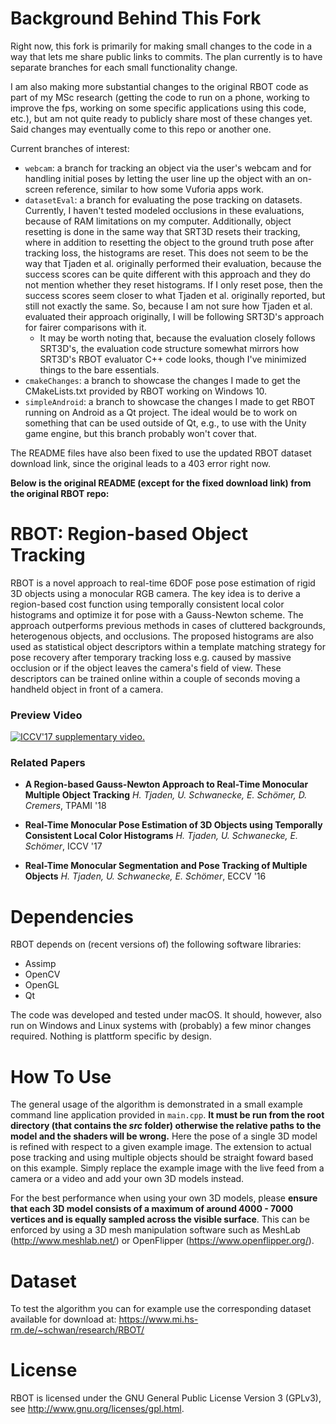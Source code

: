 # Background Behind This Fork
Right now, this fork is primarily for making small changes to the code in a way that lets me share public links to commits. The plan currently is to have separate branches for each small functionality change.

I am also making more substantial changes to the original RBOT code as part of my MSc research (getting the code to run on a phone, working to improve the fps, working on some specific applications using this code, etc.), but am not quite ready to publicly share most of these changes yet. Said changes may eventually come to this repo or another one.

Current branches of interest:

 * `webcam`: a branch for tracking an object via the user's webcam and for handling initial poses by letting the user line up the object with an on-screen reference, similar to how some Vuforia apps work.
 * `datasetEval`: a branch for evaluating the pose tracking on datasets. Currently, I haven't tested modeled occlusions in these evaluations, because of RAM limitations on my computer. Additionally, object resetting is done in the same way that SRT3D resets their tracking, where in addition to resetting the object to the ground truth pose after tracking loss, the histograms are reset. This does not seem to be the way that Tjaden et al. originally performed their evaluation, because the success scores can be quite different with this approach and they do not mention whether they reset histograms. If I only reset pose, then the success scores seem closer to what Tjaden et al. originally reported, but still not exactly the same. So, because I am not sure how Tjaden et al. evaluated their approach originally, I will be following SRT3D's approach for fairer comparisons with it.
   * It may be worth noting that, because the evaluation closely follows SRT3D's, the evaluation code structure somewhat mirrors how SRT3D's RBOT evaluator C++ code looks, though I've minimized things to the bare essentials.
 * `cmakeChanges`: a branch to showcase the changes I made to get the CMakeLists.txt provided by RBOT working on Windows 10.
 * `simpleAndroid`: a branch to showcase the changes I made to get RBOT running on Android as a Qt project. The ideal would be to work on something that can be used outside of Qt, e.g., to use with the Unity game engine, but this branch probably won't cover that.

The README files have also been fixed to use the updated RBOT dataset download link, since the original leads to a 403 error right now.

**Below is the original README (except for the fixed download link) from the original RBOT repo:**


# RBOT: Region-based Object Tracking

RBOT is a novel approach to real-time 6DOF pose pose estimation of rigid 3D objects using a monocular RGB camera. The key idea is to derive a region-based cost function using temporally consistent local color histograms and optimize it for pose with a Gauss-Newton scheme. The approach outperforms previous methods in cases of cluttered backgrounds, heterogenous objects, and occlusions. The proposed histograms are also used as statistical object descriptors within a template matching strategy for pose recovery after temporary tracking loss e.g. caused by massive occlusion or if the object leaves the camera's field of view. These descriptors can be trained online within a couple of seconds moving a handheld object in front of a camera.

### Preview Video

[![ICCV'17 supplementary video.](https://img.youtube.com/vi/gVX_gLIjQpI/0.jpg)](https://www.youtube.com/watch?v=gVX_gLIjQpI)


### Related Papers

* **A Region-based Gauss-Newton Approach to Real-Time Monocular Multiple Object Tracking**
*H. Tjaden, U. Schwanecke, E. Schömer, D. Cremers*, TPAMI '18

* **Real-Time Monocular Pose Estimation of 3D Objects using Temporally Consistent Local Color Histograms**
*H. Tjaden, U. Schwanecke, E. Schömer*, ICCV '17

* **Real-Time Monocular Segmentation and Pose Tracking of Multiple Objects**
*H. Tjaden, U. Schwanecke, E. Schömer*, ECCV '16


# Dependencies

RBOT depends on (recent versions of) the following software libraries:

* Assimp
* OpenCV
* OpenGL
* Qt

The code was developed and tested under macOS. It should, however, also run on Windows and Linux systems with (probably) a few minor changes required. Nothing is plattform specific by design.


# How To Use

The general usage of the algorithm is demonstrated in a small example command line application provided in `main.cpp`.  **It must be run from the root directory (that contains the *src* folder) otherwise the relative paths to the model and the shaders will be wrong.** Here the pose of a single 3D model is refined with respect to a given example image. The extension to actual pose tracking and using multiple objects should be straight foward based on this example. Simply replace the example image with the live feed from a camera or a video and add your own 3D models instead.

For the best performance when using your own 3D models, please **ensure that each 3D model consists of a maximum of around 4000 - 7000 vertices and is equally sampled across the visible surface**. This can be enforced by using a 3D mesh manipulation software such as MeshLab (http://www.meshlab.net/) or OpenFlipper (https://www.openflipper.org/).


# Dataset

To test the algorithm you can for example use the corresponding dataset available for download at: https://www.mi.hs-rm.de/~schwan/research/RBOT/


# License

RBOT is licensed under the GNU General Public License Version 3 (GPLv3), see http://www.gnu.org/licenses/gpl.html.
